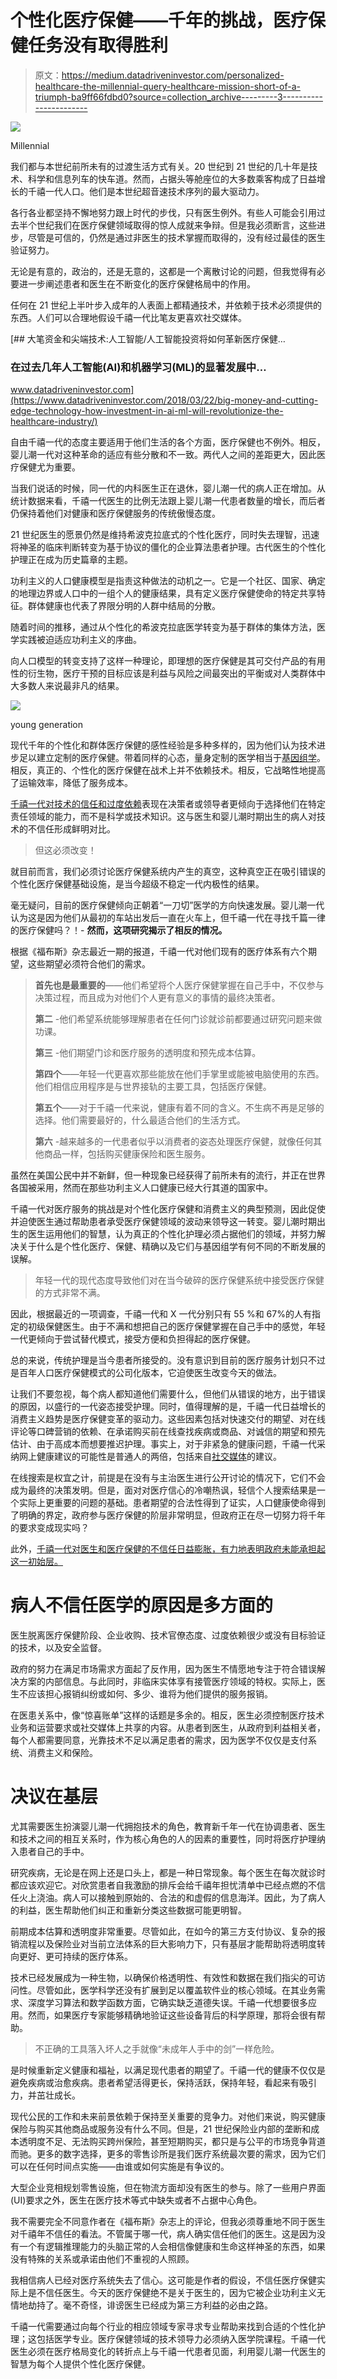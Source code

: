 # 个性化医疗保健——千年的挑战，医疗保健任务没有取得胜利

> 原文：<https://medium.datadriveninvestor.com/personalized-healthcare-the-millennial-query-healthcare-mission-short-of-a-triumph-ba9ff66fdbd0?source=collection_archive---------3----------------------->

![](img/7a4c40d9487edfa073dc7a665d6969c3.png)

Millennial

我们都与本世纪前所未有的过渡生活方式有关。20 世纪到 21 世纪的几十年是技术、科学和信息列车的快车道。然而，占据头等舱座位的大多数乘客构成了日益增长的千禧一代人口。他们是本世纪超音速技术序列的最大驱动力。

各行各业都坚持不懈地努力跟上时代的步伐，只有医生例外。有些人可能会引用过去半个世纪我们在医疗保健领域取得的惊人成就来争辩。但是我必须断言，这些进步，尽管是可信的，仍然是通过非医生的技术掌握而取得的，没有经过最佳的医生验证努力。

无论是有意的，政治的，还是无意的，这都是一个离散讨论的问题，但我觉得有必要进一步阐述患者和医生在不断变化的医疗保健格局中的作用。

任何在 21 世纪上半叶步入成年的人表面上都精通技术，并依赖于技术必须提供的东西。人们可以合理地假设千禧一代比笔友更喜欢社交媒体。

[](https://www.datadriveninvestor.com/2018/03/22/big-money-and-cutting-edge-technology-how-investment-in-ai-ml-will-revolutionize-the-healthcare-industry/) [## 大笔资金和尖端技术:人工智能/人工智能投资将如何革新医疗保健…

### 在过去几年人工智能(AI)和机器学习(ML)的显著发展中…

www.datadriveninvestor.com](https://www.datadriveninvestor.com/2018/03/22/big-money-and-cutting-edge-technology-how-investment-in-ai-ml-will-revolutionize-the-healthcare-industry/) 

自由千禧一代的态度主要适用于他们生活的各个方面，医疗保健也不例外。相反，婴儿潮一代对这种革命的适应有些分散和不一致。两代人之间的差距更大，因此医疗保健尤为重要。

当我们说话的时候，同一代的内科医生正在退休，婴儿潮一代的病人正在增加。从统计数据来看，千禧一代医生的比例无法跟上婴儿潮一代患者数量的增长，而后者仍保持着他们对健康和医疗保健服务的传统傲慢态度。

21 世纪医生的愿景仍然是维持希波克拉底式的个性化医疗，同时失去理智，迅速将神圣的临床判断转变为基于协议的僵化的企业算法患者护理。古代医生的个性化护理正在成为历史篇章的主题。

功利主义的人口健康模型是指责这种做法的动机之一。它是一个社区、国家、确定的地理边界或人口中的一组个人的健康结果，具有定义医疗保健使命的特定共享特征。群体健康也代表了界限分明的人群中结局的分散。

随着时间的推移，通过从个性化的希波克拉底医学转变为基于群体的集体方法，医学实践被迫适应功利主义的序曲。

向人口模型的转变支持了这样一种理论，即理想的医疗保健是其可交付产品的有用性的衍生物，医疗干预的目标应该是利益与风险之间最突出的平衡或对人类群体中大多数人来说最非凡的结果。

![](img/7e8f1a9084b774ea2b1e529b8f9467bb.png)

young generation

现代千年的个性化和群体医疗保健的感性经验是多种多样的，因为他们认为技术进步足以建立定制的医疗保健。带着同样的心态，量身定制的医学相当于[基因组学](https://link.medium.com/XA9cZ8hUQZ)。相反，真正的、个性化的医疗保健在战术上并不依赖技术。相反，它战略性地提高了运输效率，降低了服务成本。

[千禧一代对技术的信任和过度依赖](https://www.inman.com/2016/06/08/5-reasons-baby-boomers-are-tech-resistant/)表现在决策者或领导者更倾向于选择他们在特定责任领域的能力，而不是科学或技术知识。这与医生和婴儿潮时期出生的病人对技术的不信任形成鲜明对比。

> 但这必须改变！

就目前而言，我们必须讨论医疗保健系统内产生的真空，这种真空正在吸引错误的个性化医疗保健基础设施，是当今超级不稳定一代内极性的结果。

毫无疑问，目前的医疗保健倾向正朝着“一刀切”医学的方向快速发展。婴儿潮一代认为这是因为他们从最初的车站出发后一直在火车上，但千禧一代在寻找千篇一律的医疗保健吗？！- **然而，这项研究揭示了相反的情况。**

根据《福布斯》杂志最近一期的报道，千禧一代对他们现有的医疗体系有六个期望，这些期望必须符合他们的需求。

> **首先也是最重要的**——他们希望将个人医疗保健掌握在自己手中，不仅参与决策过程，而且成为对他们个人更有意义的事情的最终决策者。
> 
> **第二** -他们希望系统能够理解患者在任何门诊就诊前都要通过研究问题来做功课。
> 
> **第三** -他们期望门诊和医疗服务的透明度和预先成本估算。
> 
> **第四个**——年轻一代更喜欢那些能放在他们手掌里或能被电脑使用的东西。他们相信应用程序是与世界接轨的主要工具，包括医疗保健。
> 
> **第五个**——对于千禧一代来说，健康有着不同的含义。不生病不再是足够的选择。他们需要最好的，什么最适合他们的生活方式。
> 
> **第六** -越来越多的一代患者似乎以消费者的姿态处理医疗保健，就像任何其他商品一样，包括购买健康保险和医生服务。

虽然在美国公民中并不新鲜，但一种现象已经获得了前所未有的流行，并正在世界各国被采用，然而在那些功利主义人口健康已经大行其道的国家中。

千禧一代对医疗服务的挑战是对个性化医疗保健和消费主义的典型预测，因此促使并迫使医生通过帮助患者承受医疗保健领域的波动来领导这一转变。婴儿潮时期出生的医生运用他们的智慧，认为真正的个性化护理必须占据他们的领域，并努力解决关于什么是个性化医疗、保健、精确以及它们与基因组学有何不同的不断发展的误解。

> 年轻一代的现代态度导致他们对在当今破碎的医疗保健系统中接受医疗保健的方式非常不满。

因此，根据最近的一项调查，千禧一代和 X 一代分别只有 55 %和 67%的人有指定的初级保健医生。由于不满和想把自己的医疗保健掌握在自己手中的感觉，年轻一代更倾向于尝试替代模式，接受方便和负担得起的医疗保健。

总的来说，传统护理是当今患者所接受的。没有意识到目前的医疗服务计划只不过是百年人口医疗保健模式的公司化版本，它迫使医生改变今天的做法。

让我们不要忽视，每个病人都知道他们需要什么，但他们从错误的地方，出于错误的原因，以盛行的一代姿态接受护理。同时，值得理解的是，千禧一代日益增长的消费主义趋势是医疗保健变革的驱动力。这些因素包括对快速交付的期望、对在线评论等口碑营销的依赖、在承诺购买前在线查找疾病或商品、对诚信的期望和预先估计、由于高成本而想要推迟护理。事实上，对于非紧急的健康问题，千禧一代采纳网上健康建议的可能性是普通人的两倍，包括来自[社交媒体](https://getreferralmd.com/2014/12/medical-practices-social-media-content/)的建议。

在线搜索是权宜之计，前提是在没有与主治医生进行公开讨论的情况下，它们不会成为最终的决策发明。但是，面对对医疗信心的冷嘲热讽，轻信个人搜索结果是一个实际上更重要的问题的基础。患者期望的合法性得到了证实，人口健康使命得到了明确的界定，政府参与医疗保健的阶层非常明显，但政府正在尽一切努力将千年的要求变成现实吗？

此外，[千禧一代对医生和医疗保健的不信任日益膨胀，有力地表明政府未能承担起这一初始层。](https://www.mmm-online.com/home/channel/digital/survey-millennials-just-dont-trust-their-doctors/)

# 病人不信任医学的原因是多方面的

医生脱离医疗保健阶段、企业收购、技术官僚态度、过度依赖很少或没有目标验证的技术，以及安全监督。

政府的努力在满足市场需求方面起了反作用，因为医生不情愿地专注于符合错误解决方案的内部信息。与此同时，非临床实体享有接管医疗领域的特权。实际上，医生不应该担心报销纠纷或如何、多少、谁将为他们提供的服务报销。

在医患关系中，像“惊喜账单”这样的话题是多余的。相反，医生必须控制医疗技术业务和运营要求或社交媒体上共享的内容。从患者到医生，从政府到利益相关者，每个人都需要同意，光靠技术不足以满足患者的需求，因为医学不仅仅是支付系统、消费主义和保险。

# 决议在基层

尤其需要医生扮演婴儿潮一代拥抱技术的角色，教育新千年一代在协调患者、医生和技术之间的相互关系时，作为核心角色的人的因素的重要性，同时将医疗护理纳入患者自己的手中。

研究疾病，无论是在网上还是口头上，都是一种日常现象。每个医生在每次就诊时都应该欢迎它。对欣赏患者自我激励的排斥会给千禧年担忧清单中已经点燃的不信任火上浇油。病人可以接触到原始的、合法的和虚假的信息海洋。因此，为了病人的利益，医生帮助他们纠正和重新分类这些数据可能更明智。

前期成本估算和透明度非常重要。尽管如此，在如今的第三方支付协议、复杂的报销流程以及保险业对当前立法体系的巨大影响力下，只有基层才能帮助将透明度转向更好、更可持续的医疗体系。

技术已经发展成为一种生物，以确保价格透明性、有效性和数据在我们指尖的可访问性。尽管如此，医学科学还没有扩展到足以覆盖软件业的核心领域。在其业务需求、深度学习算法和数学函数方面，它确实缺乏道德失误。千禧一代想要很多应用。然而，如果医疗专家能够精确地验证这些设备背后的科学原理，那将会很有帮助。

> 不正确的工具落入坏人之手就像“未成年人手中的剑”一样危险。

是时候重新定义健康和福祉，以满足现代患者的期望了。千禧一代的健康不仅仅是避免疾病或治愈疾病。患者希望活得更长，保持活跃，保持年轻，看起来有吸引力，并茁壮成长。

现代公民的工作和未来前景依赖于保持至关重要的竞争力。对他们来说，购买健康保险与购买其他商品或服务没有什么不同。但是，21 世纪保险业内部的垄断和成本透明度不足、无法购买跨州保险，甚至短期购买，都只是与公平的市场竞争背道而驰。更多的数字选择，更多的零售诊所是我们医疗系统最次要的需求，因为它们可以在任何时间点实施——由谁或如何实施是有争议的。

大型企业竞相规划零售设施，但在物流方面却没有医生的参与。除了一些用户界面(UI)要求之外，医生在医疗技术等式中缺失或者不占据中心角色。

我不需要完全不同意作者在《福布斯》杂志上的评论，但我必须尊重地不同于医生对千禧年不信任的看法。不管属于哪一代，病人确实信任他们的医生。这是因为没有一个有逻辑推理能力的头脑正常的人会相信像健康和生命这样神圣的东西，如果没有特殊的关系或承诺由他们不重视的人照顾。

我相信病人已经对医疗系统失去了信心。这可能是作者的假设，不信任医疗保健实际上是不信任医生。今天的医疗保健绝不是关于医生的，因为它被企业功利主义无情地劫持了。毫不奇怪，诽谤医生已经成为第三方利益的必由之路。

千禧一代需要通过向每个行业的相应领域专家寻求专业帮助来找到合适的个性化护理；这包括医学专业。医疗保健领域的技术领导力必须纳入医学院课程。千禧一代医生必须在医疗格局变化的转折点上与千禧一代患者见面，利用婴儿潮一代医生的智慧为每个人提供个性化医疗保健。
